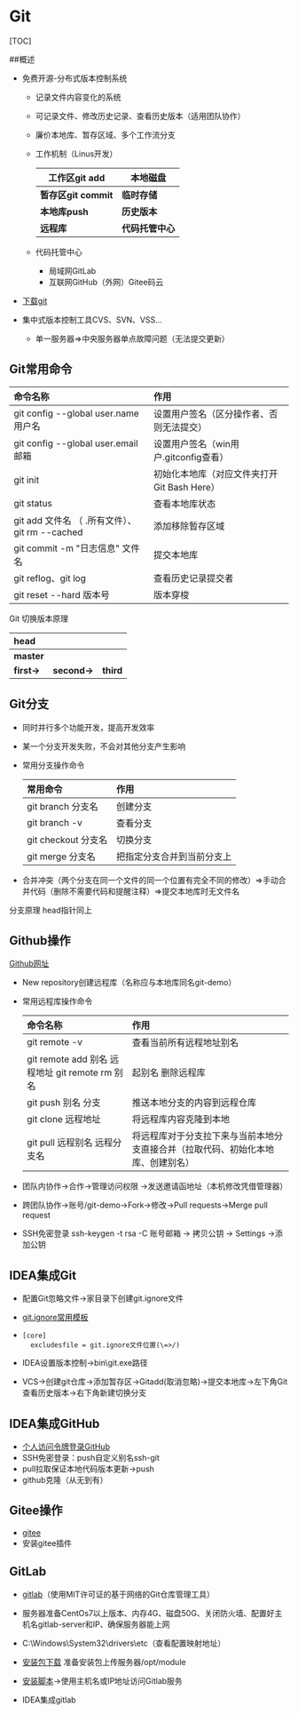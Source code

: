 # Git

[TOC]

##概述

- 免费开源-分布式版本控制系统

  - 记录文件内容变化的系统

  - 可记录文件、修改历史记录、查看历史版本（适用团队协作）

  - 廉价本地库、暂存区域、多个工作流分支

  - 工作机制（Linus开发）

    | 工作区git add        | 本地磁盘         |
    | -------------------- | ---------------- |
    | **暂存区git commit** | **临时存储**     |
    | **本地库push**       | **历史版本**     |
    | **远程库**           | **代码托管中心** |

  - 代码托管中心

    - 局域网GitLab
    - 互联网GitHub（外网）Gitee码云

- [下载git](https://git-scm.com)

- 集中式版本控制工具CVS、SVN、VSS...

  - 单一服务器=>中央服务器单点故障问题（无法提交更新）

## Git常用命令

| **命令名称**                                    | **作用**                                    |
| :---------------------------------------------- | :------------------------------------------ |
| git config --global user.name 用户名            | 设置用户签名（区分操作者、否则无法提交）    |
| git config --global user.email 邮箱             | 设置用户签名（win用户.gitconfig查看）       |
| git init                                        | 初始化本地库（对应文件夹打开Git Bash Here） |
| git status                                      | 查看本地库状态                              |
| git add 文件名 （ .所有文件）、 git rm --cached | 添加移除暂存区域                            |
| git commit -m "日志信息" 文件名                 | 提交本地库                                  |
| git reflog、git log                             | 查看历史记录提交者                          |
| git reset --hard 版本号                         | 版本穿梭                                    |

Git 切换版本原理

| head        |              |           |
| :---------- | :----------- | :-------- |
| **master**  |              |           |
| **first->** | **second->** | **third** |

## Git分支



- 同时并行多个功能开发，提高开发效率

- 某一个分支开发失败，不会对其他分支产生影响

- 常用分支操作命令

  | 常用命令            | 作用                       |
  | :------------------ | :------------------------- |
  | git branch 分支名   | 创建分支                   |
  | git branch -v       | 查看分支                   |
  | git checkout 分支名 | 切换分支                   |
  | git merge 分支名    | 把指定分支合并到当前分支上 |

- 合并冲突（两个分支在同一个文件的同一个位置有完全不同的修改）=>手动合并代码（删除不需要代码和提醒注释）=>提交本地库时无文件名

分支原理 head指针同上

## Github操作

[Github网址](https://github.com)

- New repository创建远程库（名称应与本地库同名git-demo）

- 常用远程库操作命令

  | 命令名称                                        | 作用                                                         |
  | :---------------------------------------------- | :----------------------------------------------------------- |
  | git remote -v                                   | 查看当前所有远程地址别名                                     |
  | git remote add 别名 远程地址 git remote rm 别名 | 起别名 删除远程库                                            |
  | git push 别名 分支                              | 推送本地分支的内容到远程仓库                                 |
  | git clone 远程地址                              | 将远程库内容克隆到本地                                       |
  | git pull 远程别名 远程分支名                    | 将远程库对于分支拉下来与当前本地分支直接合并（拉取代码、初始化本地库、创建别名） |

- 团队内协作->合作->管理访问权限 ->发送邀请函地址（本机修改凭借管理器）

- 跨团队协作->账号/git-demo->Fork->修改->Pull requests->Merge pull request

- SSH免密登录 ssh-keygen -t rsa -C 账号邮箱 -> 拷贝公钥 -> Settings  ->添加公钥

## IDEA集成Git

- 配置Git忽略文件->家目录下创建git.ignore文件

- [git.ignore常用模板](https://blog.csdn.net/elesos/article/details/79236037)

- ```
  [core]
  	excludesfile = git.ignore文件位置(\=>/)
  ```

- IDEA设置版本控制->bin\git.exe路径

- VCS->创建git仓库->添加暂存区->Gitadd(取消忽略)->提交本地库->左下角Git查看历史版本->右下角新建切换分支

## IDEA集成GitHub

- [个人访问令牌登录GitHub](https://github.com/settings/tokens/new) 
- SSH免密登录：push自定义别名ssh-git
- pull拉取保证本地代码版本更新->push
- github克隆（从无到有）

## Gitee操作

- [gitee](https://gitee.com)
- 安装gitee插件

## GitLab

- [gitlab](https://gitlab.com/)（使用MIT许可证的基于网络的Git仓库管理工具）

- 服务器准备CentOs7以上版本、内存4G、磁盘50G、关闭防火墙、配置好主机名gitlab-server和IP、确保服务器能上网

- C:\Windows\System32\drivers\etc（查看配置映射地址）

- [安装包下载](https://packages.gitlab.com/gitlab/gitlab-ce/packages/el/7/gitlab-ce-14.10.0-ce.0.el7.x86_64.rpm) 准备安装包上传服务器/opt/module

- [安装脚本](https://blog.csdn.net/Coder_Hello_World/article/details/81709065?spm=1001.2101.3001.6650.14&utm_medium=distribute.pc_relevant.none-task-blog-2%7Edefault%7EBlogCommendFromBaidu%7ERate-14.pc_relevant_paycolumn_v3&depth_1-utm_source=distribute.pc_relevant.none-task-blog-2%7Edefault%7EBlogCommendFromBaidu%7ERate-14.pc_relevant_paycolumn_v3&utm_relevant_index=18)->使用主机名或IP地址访问Gitlab服务

- IDEA集成gitlab

  
